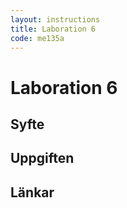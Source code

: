 ```yaml
---
layout: instructions
title: Laboration 6
code: me135a
---
```


# Laboration 6

## Syfte


## Uppgiften


## Länkar

